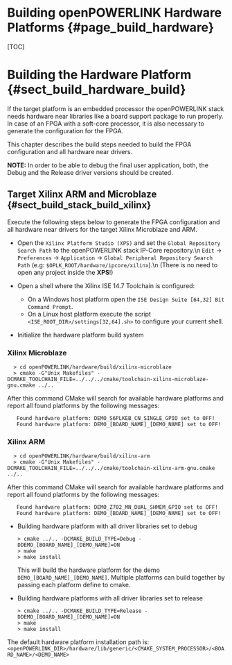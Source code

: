 Building openPOWERLINK Hardware Platforms {#page_build_hardware}
==============================

[TOC]

# Building the Hardware Platform {#sect_build_hardware_build}

If the target platform is an embedded processor the openPOWERLINK stack needs
hardware near libraries like a board support package to run properly. In case
of an FPGA with a soft-core processor, it is also necessary to generate the
configuration for the FPGA.

This chapter describes the build steps needed to build the FPGA configuration
and all hardware near drivers.

**NOTE:** In order to be able to debug the final user application, both, the
Debug and the Release driver versions should be created.

## Target Xilinx ARM and Microblaze {#sect_build_stack_build_xilinx}

Execute the following steps below to generate the FPGA configuration and all
hardware near drivers for the target Xilinx Microblaze and ARM.
* Open the `Xilinx Platform Studio (XPS)` and set the `Global Repository Search
  Path` to the openPOWERLINK stack IP-Core repository.\n
  `Edit` -> `Preferences` -> `Application` -> `Global Peripheral Repository Search Path`
  (e.g: `$OPLK_ROOT/hardware/ipcore/xilinx`).\n
  (There is no need to open any project inside the **XPS**!)

* Open a shell where the Xilinx ISE 14.7 Toolchain is configured:
  - On a Windows host platform open the `ISE Design Suite [64,32] Bit Command
    Prompt`.
  - On a Linux host platform execute the script `<ISE_ROOT_DIR>/settings[32,64].sh>`
    to configure your current shell.

* Initialize the hardware platform build system

### Xilinx Microblaze

      > cd openPOWERLINK/hardware/build/xilinx-microblaze
      > cmake -G"Unix Makefiles" -DCMAKE_TOOLCHAIN_FILE=../../../cmake/toolchain-xilinx-microblaze-gnu.cmake ../..

After this command CMake will search for available hardware platforms and
report all found platforms by the following messages:

       Found hardware platform: DEMO_S6PLKEB_CN_SINGLE_GPIO set to OFF!
       Found hardware platform: DEMO_[BOARD_NAME]_[DEMO_NAME] set to OFF!

### Xilinx ARM

      > cd openPOWERLINK/hardware/build/xilinx-arm
      > cmake -G"Unix Makefiles" -DCMAKE_TOOLCHAIN_FILE=../../../cmake/toolchain-xilinx-arm-gnu.cmake ../..

After this command CMake will search for available hardware platforms and
report all found platforms by the following messages:

       Found hardware platform: DEMO_Z702_MN_DUAL_SHMEM_GPIO set to OFF!
       Found hardware platform: DEMO_[BOARD_NAME]_[DEMO_NAME] set to OFF!

* Building hardware platform with all driver libraries set to debug

      > cmake ../.. -DCMAKE_BUILD_TYPE=Debug -DDEMO_[BOARD_NAME]_[DEMO_NAME]=ON
      > make
      > make install

  This will build the hardware platform for the demo `DEMO_[BOARD_NAME]_[DEMO_NAME]`.
  Multiple platforms can build together by passing each platform define to cmake.

* Building hardware platforms with all driver libraries set to release

      > cmake ../.. -DCMAKE_BUILD_TYPE=Release -DDEMO_[BOARD_NAME]_[DEMO_NAME]=ON
      > make
      > make install

The default hardware platform installation path is:
`<openPOWERLINK_DIR>/hardware/lib/generic/<CMAKE_SYSTEM_PROCESSOR>/<BOARD_NAME>/<DEMO_NAME>`
